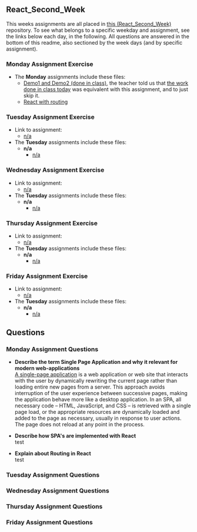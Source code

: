 ## React_Second_Week

This weeks assignments are all placed in [this (React_Second_Week)](https://github.com/Castau/React_Second_Week) repository. To see what belongs to a specific weekday and assignment, see the links below each day, in the following. All questions are answered in the bottom of this readme, also sectioned by the week days (and by specific assignment).  

### Monday Assignment Exercise
* The **Monday** assignments include these files:  
  * [Demo1 and Demo2 (done in class)](https://github.com/Castau/React_Second_Week/tree/master/Monday_In_Class/src), the teacher told us that [the work done in class today](https://docs.google.com/document/d/1a-ItkJGOl7rAtLQKxyqRiczaZeQyZDnvrS7llpvpg0I/edit) was equivalent with this assignment, and to just skip it. 
  * [React with routing](https://github.com/Castau/React_Second_Week/tree/master/monday_exercise/src)   
    
### Tuesday Assignment Exercise
* Link to assignment: 
  * [n/a]()
* The **Tuesday** assignments include these files:  
  * __n/a__
    * [n/a]() 
    
### Wednesday Assignment Exercise
* Link to assignment: 
  * [n/a]()
* The **Tuesday** assignments include these files:  
  * __n/a__
    * [n/a]()
    
### Thursday Assignment Exercise
* Link to assignment: 
  * [n/a]()
* The **Tuesday** assignments include these files:  
  * __n/a__
    * [n/a]()
    
### Friday Assignment Exercise
* Link to assignment: 
  * [n/a]()
* The **Tuesday** assignments include these files:  
  * __n/a__
    * [n/a]()

## Questions

### Monday Assignment Questions
* __Describe the term Single Page Application and why it relevant for modern web-applications__  
[A single-page application](https://en.wikipedia.org/wiki/Single-page_application) is a web application or web site that interacts with the user by dynamically rewriting the current page rather than loading entire new pages from a server. This approach avoids interruption of the user experience between successive pages, making the application behave more like a desktop application. In an SPA, all necessary code – HTML, JavaScript, and CSS – is retrieved with a single page load, or the appropriate resources are dynamically loaded and added to the page as necessary, usually in response to user actions. The page does not reload at any point in the process.  
  
* __Describe how SPA's are implemented with React__  
test
* __Explain about Routing in React__  
test  

### Tuesday Assignment Questions

### Wednesday Assignment Questions

### Thursday Assignment Questions

### Friday Assignment Questions



